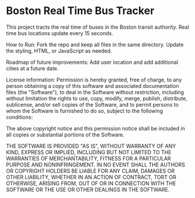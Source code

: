 # Boston Real Time Bus Tracker
This project tracts the real time of buses in the Boston transit authority. Real time bus locations update every 15 seconds.  

How to Run: Fork the repo and keep all files in the same directory. Update the styling, HTML, or JavaScript as needed.

Roadmap of future improvements: Add user location and add additional cities at a future date.

<p>License information: Permission is hereby granted, free of charge, to any person obtaining
a copy of this software and associated documentation files (the
"Software"), to deal in the Software without restriction, including
without limitation the rights to use, copy, modify, merge, publish,
distribute, sublicense, and/or sell copies of the Software, and to
permit persons to whom the Software is furnished to do so, subject to
the following conditions:

The above copyright notice and this permission notice shall be
included in all copies or substantial portions of the Software.

THE SOFTWARE IS PROVIDED "AS IS", WITHOUT WARRANTY OF ANY KIND,
EXPRESS OR IMPLIED, INCLUDING BUT NOT LIMITED TO THE WARRANTIES OF
MERCHANTABILITY, FITNESS FOR A PARTICULAR PURPOSE AND
NONINFRINGEMENT. IN NO EVENT SHALL THE AUTHORS OR COPYRIGHT HOLDERS BE
LIABLE FOR ANY CLAIM, DAMAGES OR OTHER LIABILITY, WHETHER IN AN ACTION
OF CONTRACT, TORT OR OTHERWISE, ARISING FROM, OUT OF OR IN CONNECTION
WITH THE SOFTWARE OR THE USE OR OTHER DEALINGS IN THE SOFTWARE.</p>
